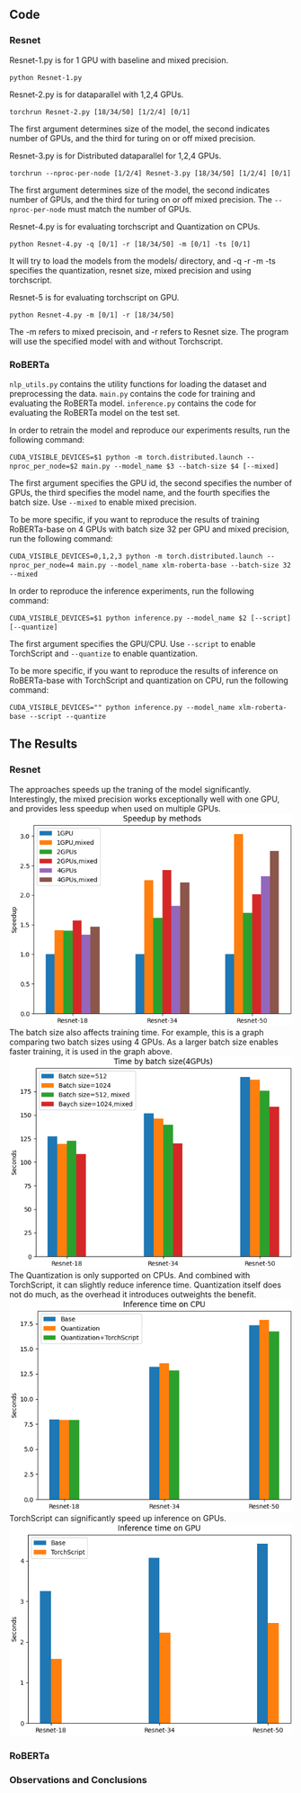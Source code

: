 ## Code
### Resnet
Resnet-1.py is for 1 GPU with baseline and mixed precision.
```
python Resnet-1.py
```

Resnet-2.py is for dataparallel with 1,2,4 GPUs.
```
torchrun Resnet-2.py [18/34/50] [1/2/4] [0/1]
```
The first argument determines size of the model, the second indicates number of GPUs, and the third for turing on or off mixed precision.

Resnet-3.py is for Distributed dataparallel for 1,2,4 GPUs.
```
torchrun --nproc-per-node [1/2/4] Resnet-3.py [18/34/50] [1/2/4] [0/1]
```
The first argument determines size of the model, the second indicates number of GPUs, and the third for turing on or off mixed precision. The `--nproc-per-node` must match the number of GPUs.

Resnet-4.py is for evaluating torchscript and Quantization on CPUs.
```
python Resnet-4.py -q [0/1] -r [18/34/50] -m [0/1] -ts [0/1]
```
It will try to load the models from the models/ directory, and -q -r -m -ts specifies the quantization, resnet size, mixed precision and using torchscript.

Resnet-5 is for evaluating torchscript on GPU.
```
python Resnet-4.py -m [0/1] -r [18/34/50]
```
The -m refers to mixed precisoin, and -r refers to Resnet size. The program will use the specified model with and without Torchscript.

### RoBERTa

`nlp_utils.py` contains the utility functions for loading the dataset and preprocessing the data.
`main.py` contains the code for training and evaluating the RoBERTa model.
`inference.py` contains the code for evaluating the RoBERTa model on the test set.

In order to retrain the model and reproduce our experiments results, run the following command:
```
CUDA_VISIBLE_DEVICES=$1 python -m torch.distributed.launch --nproc_per_node=$2 main.py --model_name $3 --batch-size $4 [--mixed]
```
The first argument specifies the GPU id, the second specifies the number of GPUs, the third specifies the model name, and the fourth specifies the batch size. Use `--mixed` to enable mixed precision.

To be more specific, if you want to reproduce the results of training RoBERTa-base on 4 GPUs with batch size 32 per GPU and mixed precision, run the following command:
```
CUDA_VISIBLE_DEVICES=0,1,2,3 python -m torch.distributed.launch --nproc_per_node=4 main.py --model_name xlm-roberta-base --batch-size 32 --mixed
```

In order to reproduce the inference experiments, run the following command:
```
CUDA_VISIBLE_DEVICES=$1 python inference.py --model_name $2 [--script] [--quantize]
```
The first argument specifies the GPU/CPU. Use `--script` to enable TorchScript and `--quantize` to enable quantization.

To be more specific, if you want to reproduce the results of inference on RoBERTa-base with TorchScript and quantization on CPU, run the following command:
```
CUDA_VISIBLE_DEVICES="" python inference.py --model_name xlm-roberta-base --script --quantize
```

## The Results
### Resnet
The approaches speeds up the traning of the model significantly. Interestingly, the mixed precision works exceptionally well with one GPU, and provides less speedup when used on multiple GPUs.  
![Resnet-1](images/resnet_plt1.png)  
The batch size also affects training time. For example, this is a graph comparing two batch sizes using 4 GPUs. As a larger batch size enables faster training, it is used in the graph above.  
![Resnet-2](images/resnet_plt2.png)  
The Quantization is only supported on CPUs. And combined with TorchScript, it can slightly reduce inference time. Quantization itself does not do much, as the overhead it introduces outweights the benefit.  
![Resnet-3](images/resnet_plt3.png)  
TorchScript can significantly speed up inference on GPUs.  
![Resnet-4](images/resnet_plt4.png)

### RoBERTa


### Observations and Conclusions